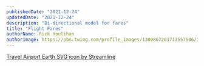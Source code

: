 ```yaml
---
publishedDate: "2021-12-24"
updatedDate: "2021-12-24"
description: "Bi-directional model for fares"
title: "Flight Fares"
authorName: Rick Houlihan
authorImage: https://pbs.twimg.com/profile_images/1300867201713557506/32qD71b1_400x400.png
---
```


<a href="https://www.streamlinehq.com">Travel Airport Earth SVG icon by Streamline</a>
